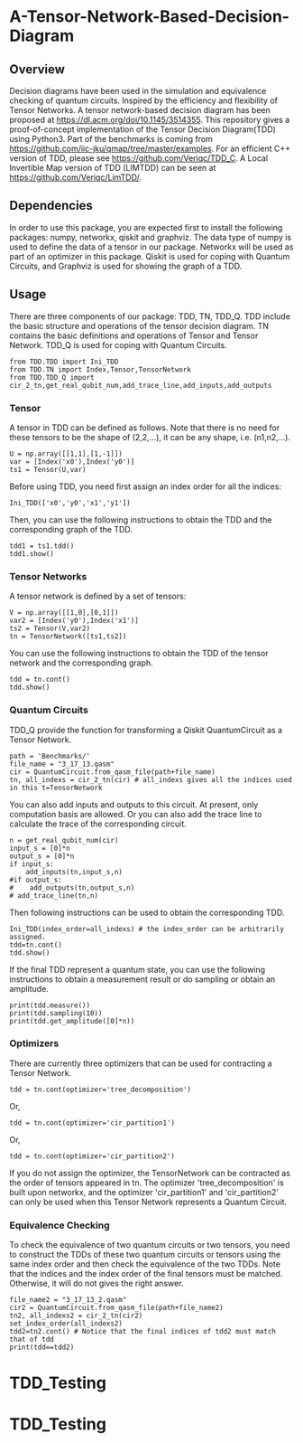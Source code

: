 # A-Tensor-Network-Based-Decision-Diagram
## Overview
Decision diagrams have been used in the simulation and equivalence checking of quantum circuits. Inspired by the efficiency and flexibility of Tensor Networks. A tensor network-based decision diagram has been proposed at https://dl.acm.org/doi/10.1145/3514355. This repository gives a proof-of-concept implementation of the Tensor Decision Diagram(TDD) using Python3. 
Part of the benchmarks is coming from https://github.com/iic-jku/qmap/tree/master/examples. For an efficient C++ version of TDD, please see https://github.com/Veriqc/TDD_C. A Local Invertible Map version of TDD (LIMTDD) can be seen at https://github.com/Veriqc/LimTDD/.

## Dependencies
In order to use this package, you are expected first to install the following packages: numpy, networkx, qiskit and graphviz. The data type of numpy is used to define the data of a tensor in our package. Networkx will be used as part of an optimizer in this package. Qiskit is used for coping with Quantum Circuits, and Graphviz is used for showing the graph of a TDD.

## Usage
There are three components of our package: TDD, TN, TDD_Q. TDD include the basic structure and operations of the tensor decision diagram. TN contains the basic definitions and operations of Tensor and Tensor Network. TDD_Q is used for coping with Quantum Circuits.

    from TDD.TDD import Ini_TDD
    from TDD.TN import Index,Tensor,TensorNetwork
    from TDD.TDD_Q import cir_2_tn,get_real_qubit_num,add_trace_line,add_inputs,add_outputs
  
### Tensor
A tensor in TDD can be defined as follows. Note that there is no need for these tensors to be the shape of (2,2,...), it can be any shape, i.e. (n1,n2,...).

    U = np.array([[1,1],[1,-1]])
    var = [Index('x0'),Index('y0')]
    ts1 = Tensor(U,var)
    
Before using TDD, you need first assign an index order for all the indices:

    Ini_TDD(['x0','y0','x1','y1'])
    
Then, you can use the following instructions to obtain the TDD and the corresponding graph of the TDD.
    
    tdd1 = ts1.tdd()
    tdd1.show()
    
### Tensor Networks
A tensor network is defined by a set of tensors:
    
    V = np.array([[1,0],[0,1]])
    var2 = [Index('y0'),Index('x1')]
    ts2 = Tensor(V,var2)
    tn = TensorNetwork([ts1,ts2])
    
You can use the following instructions to obtain the TDD of the tensor network and the corresponding graph.

    tdd = tn.cont()
    tdd.show()

### Quantum Circuits
TDD_Q provide the function for transforming a Qiskit QuantumCircuit as a Tensor Network.

    path = 'Benchmarks/'
    file_name = "3_17_13.qasm"
    cir = QuantumCircuit.from_qasm_file(path+file_name)
    tn, all_indexs = cir_2_tn(cir) # all_indexs gives all the indices used in this t=TensorNetwork
    
You can also add inputs and outputs to this circuit. At present, only computation basis are allowed. Or you can also add the trace line to calculate the trace of the corresponding circuit.

    n = get_real_qubit_num(cir)
    input_s = [0]*n
    output_s = [0]*n
    if input_s:
        add_inputs(tn,input_s,n)
    #if output_s:
    #    add_outputs(tn,output_s,n)
    # add_trace_line(tn,n)
    
Then following instructions can be used to obtain the corresponding TDD.

    Ini_TDD(index_order=all_indexs) # the index_order can be arbitrarily assigned.
    tdd=tn.cont()
    tdd.show()

If the final TDD represent a quantum state, you can use the following instructions to obtain a measurement result or do sampling or obtain an amplitude.
    
    print(tdd.measure())
    print(tdd.sampling(10))
    print(tdd.get_amplitude([0]*n))
    
### Optimizers
There are currently three optimizers that can be used for contracting a Tensor Network.

    tdd = tn.cont(optimizer='tree_decomposition')
Or, 

    tdd = tn.cont(optimizer='cir_partition1')
Or, 

    tdd = tn.cont(optimizer='cir_partition2')
   
If you do not assign the optimizer, the TensorNetwork can be contracted as the order of tensors appeared in tn. The optimizer 'tree_decomposition' is built upon networkx, and the optimizer 'cir_partition1' and 'cir_partition2' can only be used when this Tensor Network represents a Quantum Circuit.

### Equivalence Checking
To check the equivalence of two quantum circuits or two tensors, you need to construct the TDDs of these two quantum circuits or tensors using the same index order and then check the equivalence of the two TDDs. Note that the indices and the index order of the final tensors must be matched. Otherwise, it will do not gives the right answer.

    file_name2 = "3_17_13_2.qasm"
    cir2 = QuantumCircuit.from_qasm_file(path+file_name2)
    tn2, all_indexs2 = cir_2_tn(cir2)
    set_index_order(all_indexs2) 
    tdd2=tn2.cont() # Notice that the final indices of tdd2 must match that of tdd
    print(tdd==tdd2)
    
# TDD_Testing
# TDD_Testing
